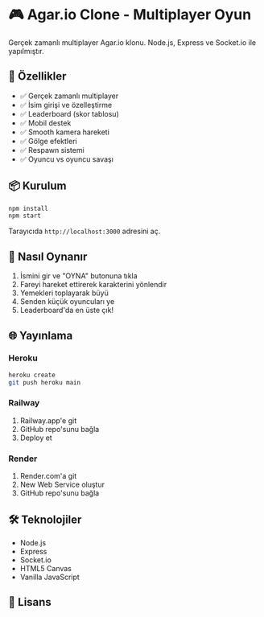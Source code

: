 # 🎮 Agar.io Clone - Multiplayer Oyun

Gerçek zamanlı multiplayer Agar.io klonu. Node.js, Express ve Socket.io ile yapılmıştır.

## 🚀 Özellikler

- ✅ Gerçek zamanlı multiplayer
- ✅ İsim girişi ve özelleştirme
- ✅ Leaderboard (skor tablosu)
- ✅ Mobil destek
- ✅ Smooth kamera hareketi
- ✅ Gölge efektleri
- ✅ Respawn sistemi
- ✅ Oyuncu vs oyuncu savaşı

## 📦 Kurulum

```bash
npm install
npm start
```

Tarayıcıda `http://localhost:3000` adresini aç.

## 🎯 Nasıl Oynanır

1. İsmini gir ve "OYNA" butonuna tıkla
2. Fareyi hareket ettirerek karakterini yönlendir
3. Yemekleri toplayarak büyü
4. Senden küçük oyuncuları ye
5. Leaderboard'da en üste çık!

## 🌐 Yayınlama

### Heroku
```bash
heroku create
git push heroku main
```

### Railway
1. Railway.app'e git
2. GitHub repo'sunu bağla
3. Deploy et

### Render
1. Render.com'a git
2. New Web Service oluştur
3. GitHub repo'sunu bağla

## 🛠️ Teknolojiler

- Node.js
- Express
- Socket.io
- HTML5 Canvas
- Vanilla JavaScript

## 📝 Lisans
